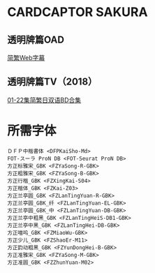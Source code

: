 # CARDCAPTOR SAKURA

## 透明牌篇OAD

[简繁Web字幕](https://github.com/Nekomoekissaten-SUB/Nekomoekissaten-Storage/releases/download/subtitles_pkg/CC_Sakura_CC_OAD_Web.7z)

## 透明牌篇TV（2018）

[01-22集简繁日双语BD合集](https://github.com/Nekomoekissaten-SUB/Nekomoekissaten-Storage/releases/download/subtitles_pkg/CC_Sakura_CC_TV_BD_JPCH.7z)

# 所需字体

```
ＤＦＰ中楷書体 <DFPKaiSho-Md>
FOT-スーラ ProN DB <FOT-Seurat ProN DB>
方正标雅宋_GBK <FZYaSong-R-GBK>
方正粗雅宋_GBK <FZYaSong-B-GBK>
方正行楷_GBK <FZXingKai-S04>
方正楷体_GBK <FZKai-Z03>
方正兰亭圆_GBK <FZLanTingYuan-R-GBK>
方正兰亭圆_GBK_纤 <FZLanTingYuan-EL-GBK>
方正兰亭圆_GBK_中 <FZLanTingYuan-DB-GBK>
方正兰亭中粗黑_GBK <FZLanTingHeiS-DB1-GBK>
方正兰亭中黑_GBK <FZLanTingHei-DB-GBK>
方正喵呜_GBK <FZMiaoWu-GBK>
方正少儿_GBK <FZShaoEr-M11>
方正韵动粗黑_GBK <FZYunDongHei-B-GBK>
方正准雅宋_GBK <FZYaSong-M-GBK>
方正准圆_GBK <FZZhunYuan-M02>
```